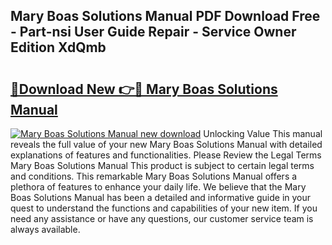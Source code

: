 ## Mary Boas Solutions Manual PDF Download Free - Part-nsi User Guide Repair - Service Owner Edition XdQmb

# <h2><a href="http://bc75195.oget.top/?id=Mary+Boas+Solutions+Manual">🔗Download New 👉🔴 Mary Boas Solutions Manual</a></h2>

[![Mary Boas Solutions Manual new download](https://i.imgur.com/5g1atiW.png)](http://bc75195.oget.top/?id=Mary+Boas+Solutions+Manual)
Unlocking Value This manual reveals the full value of your new Mary Boas Solutions Manual with detailed explanations of features and functionalities. Please Review the Legal Terms Mary Boas Solutions Manual This product is subject to certain legal terms and conditions. This remarkable Mary Boas Solutions Manual offers a plethora of features to enhance your daily life. We believe that the Mary Boas Solutions Manual has been a detailed and informative guide in your quest to understand the functions and capabilities of your new item. If you need any assistance or have any questions, our customer service team is always available.
